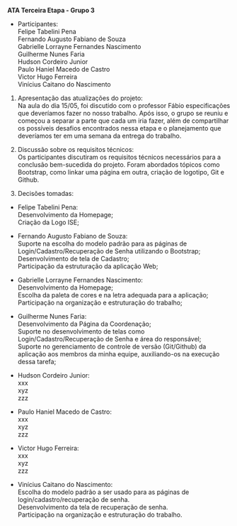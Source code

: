 **ATA Terceira Etapa - Grupo 3**

* Participantes: <br>
Felipe Tabelini Pena <br>
Fernando Augusto Fabiano de Souza<br>
Gabrielle Lorrayne Fernandes Nascimento<br>
Guilherme Nunes Faria<br>
Hudson Cordeiro Junior<br>
Paulo Haniel Macedo de Castro<br>
Victor Hugo Ferreira<br>
Vinícius Caitano do Nascimento<br>

1) Apresentação das atualizações do projeto: <br>
Na aula do dia 15/05, foi discutido com o professor Fábio especificações que deveríamos fazer no nosso trabalho. Após isso, o grupo se reuniu e começou a separar a parte que cada um iria fazer, além de compartilhar os possíveis desafios encontrados nessa etapa e o planejamento que deveríamos ter em uma semana da entrega do trabalho. <br>

2) Discussão sobre os requisitos técnicos: <br>
Os participantes discutiram os requisitos técnicos necessários para a conclusão bem-sucedida do projeto. Foram abordados tópicos como Bootstrap, como linkar uma página em outra, criação de logotipo, Git e Github.<br>

3) Decisões tomadas: <br>
  * Felipe Tabelini Pena: <br>
   Desenvolvimento da Homepage;<br>
   Criação da Logo ISE;
   
   * Fernando Augusto Fabiano de Souza: <br>
   Suporte na escolha do modelo padrão para as páginas de Login/Cadastro/Recuperação de Senha utilizando o Bootstrap; <br>
   Desenvolvimento de tela de Cadastro; <br>
   Participação da estruturação da aplicação Web; <br>
   
   * Gabrielle Lorrayne Fernandes Nascimento: <br>
     Desenvolvimento da Homepage; <br>
     Escolha da paleta de cores e na letra adequada para a aplicação; <br>
     Participação na organização e estruturação do trabalho; <br>
     
   * Guilherme Nunes Faria: <br>
     Desenvolvimento da Página da Coordenação; <br>
     Suporte no desenvolvimento de telas como Login/Cadastro/Recuperação de Senha e área do responsável; <br>
     Suporte no gerenciamento de controle de versão (Git/Github) da aplicação aos membros da minha equipe, auxiliando-os na execução dessa tarefa;<br>   
   
   * Hudson Cordeiro Junior: <br>
   xxx <br>
   xyz <br>
   zzz <br>  
   
   * Paulo Haniel Macedo de Castro: <br>
   xxx <br>
   xyz <br>
   zzz <br>  
   
   * Victor Hugo Ferreira: <br>
   xxx <br>
   xyz <br>
   zzz <br>  
   
  * Vinícius Caitano do Nascimento: <br>
   Escolha do modelo padrão a ser usado para as páginas de login/cadastro/recuperação de senha. <br>
   Desenvolvimento da tela de recuperação de senha.<br>
   Participação na organização e estruturação do trabalho. <br>
   
   
   
